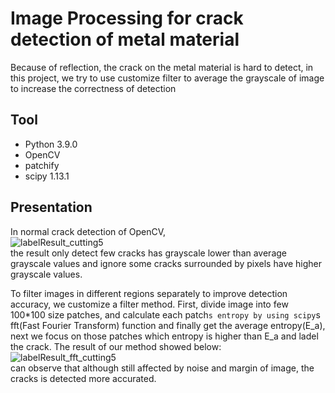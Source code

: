 # Image Processing for crack detection of metal material
Because of reflection, the crack on the metal material is hard to detect, in this project, we try to use customize filter to average the grayscale of image to increase the correctness of detection
## Tool
- Python 3.9.0
- OpenCV
- patchify
- scipy 1.13.1
## Presentation
In normal crack detection of OpenCV,<br>
![labelResult_cutting5](https://github.com/user-attachments/assets/dc770200-4aea-466e-8c80-b9d01db38b1d)<br>
the result only detect few cracks has grayscale lower than average grayscale values
and ignore some cracks surrounded by pixels have higher grayscale values.

To filter images in different regions separately to improve detection accuracy, we customize a filter method. First, divide image into few 100*100 size patches, 
and calculate each patch`s entropy by using scipy`s fft(Fast Fourier Transform) function and finally get the average entropy(E_a), next we focus on those patches which entropy is higher than E_a and ladel the crack. The result of our method showed below:<br>
![labelResult_fft_cutting5](https://github.com/user-attachments/assets/f132eb6b-544b-479f-b4d8-4d32fa64b1df)<br>
can observe that although still affected by noise and margin of image, the cracks is detected more accurated.
